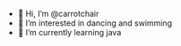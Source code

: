 - 👋 Hi, I’m @carrotchair
- 👀 I’m interested in dancing and swimming
- 🌱 I’m currently learning java

<!---
carrotchair/carrotchair is a ✨ special ✨ repository because its `README.md` (this file) appears on your GitHub profile.
You can click the Preview link to take a look at your changes.
--->
